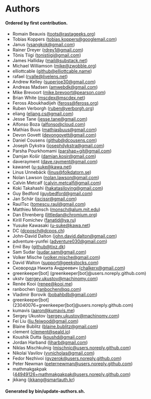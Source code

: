 Authors
=======

#### Ordered by first contribution.

-   Romain Beauxis (toots@rastageeks.org)
-   Tobias Koppers (tobias.koppers@googlemail.com)
-   Janus (ysangkok@gmail.com)
-   Rainer Dreyer (rdrey1@gmail.com)
-   Tõnis Tiigi (tonistiigi@gmail.com)
-   James Halliday (mail@substack.net)
-   Michael Williamson (mike@zwobble.org)
-   elliottcable (github@elliottcable.name)
-   rafael (rvalle@livelens.net)
-   Andrew Kelley (superjoe30@gmail.com)
-   Andreas Madsen (amwebdk@gmail.com)
-   Mike Brevoort (mike.brevoort@pearson.com)
-   Brian White (mscdex@mscdex.net)
-   Feross Aboukhadijeh (feross@feross.org)
-   Ruben Verborgh (ruben@verborgh.org)
-   eliang (eliang.cs@gmail.com)
-   Jesse Tane (jesse.tane@gmail.com)
-   Alfonso Boza (alfonso@cloud.com)
-   Mathias Buus (mathiasbuus@gmail.com)
-   Devon Govett (devongovett@gmail.com)
-   Daniel Cousens (github@dcousens.com)
-   Joseph Dykstra (josephdykstra@gmail.com)
-   Parsha Pourkhomami (parshap+git@gmail.com)
-   Damjan Košir (damjan.kosir@gmail.com)
-   daverayment (dave.rayment@gmail.com)
-   kawanet (u-suke@kawa.net)
-   Linus Unnebäck (linus@folkdatorn.se)
-   Nolan Lawson (nolan.lawson@gmail.com)
-   Calvin Metcalf (calvin.metcalf@gmail.com)
-   Koki Takahashi (hakatasiloving@gmail.com)
-   Guy Bedford (guybedford@gmail.com)
-   Jan Schär (jscissr@gmail.com)
-   RaulTsc (tomescu.raul@gmail.com)
-   Matthieu Monsch (monsch@alum.mit.edu)
-   Dan Ehrenberg (littledan@chromium.org)
-   Kirill Fomichev (fanatid@ya.ru)
-   Yusuke Kawasaki (u-suke@kawa.net)
-   DC (dcposch@dcpos.ch)
-   John-David Dalton (john.david.dalton@gmail.com)
-   adventure-yunfei (adventure030@gmail.com)
-   Emil Bay (github@tixz.dk)
-   Sam Sudar (sudar.sam@gmail.com)
-   Volker Mische (volker.mische@gmail.com)
-   David Walton (support@geekstocks.com)
-   Сковорода Никита Андреевич (chalkerx@gmail.com)
-   greenkeeper\[bot\] (greenkeeper\[bot\]<span class="citation" data-cites="users.noreply.github.com">@users.noreply.github.com</span>)
-   ukstv (sergey.ukustov@machinomy.com)
-   Renée Kooi (renee@kooi.me)
-   ranbochen (ranbochen@qq.com)
-   Vladimir Borovik (bobahbdb@gmail.com)
-   greenkeeper\[bot\] (23040076+greenkeeper\[bot\]<span class="citation" data-cites="users.noreply.github.com">@users.noreply.github.com</span>)
-   kumavis (aaron@kumavis.me)
-   Sergey Ukustov (sergey.ukustov@machinomy.com)
-   Fei Liu (liu.feiwood@gmail.com)
-   Blaine Bublitz (blaine.bublitz@gmail.com)
-   clement (clement@seald.io)
-   Koushik Dutta (koushd@gmail.com)
-   Jordan Harband (ljharb@gmail.com)
-   Niklas Mischkulnig (mischnic@users.noreply.github.com)
-   Nikolai Vavilov (vvnicholas@gmail.com)
-   Fedor Nezhivoi (gyzerok@users.noreply.github.com)
-   Peter Newman (peternewman@users.noreply.github.com)
-   mathmakgakpak (44949126+mathmakgakpak@users.noreply.github.com)
-   jkkang (jkkang@smartauth.kr)

#### Generated by bin/update-authors.sh.
